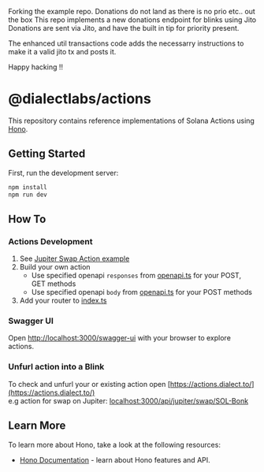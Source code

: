 Forking the example repo. Donations do not land as there is no prio etc.. out the box
This repo implements a new donations endpoint for blinks using Jito
Donations are sent via Jito, and have the built in tip for priority present.

The enhanced util transactions code adds the necessarry instructions to make it a valid jito tx and posts it.

Happy hacking !!


# @dialectlabs/actions

This repository contains reference implementations of Solana Actions using [Hono](https://hono.dev/).

## Getting Started

First, run the development server:
```bash
npm install
npm run dev
```

## How To

### Actions Development

1. See [Jupiter Swap Action example](examples/jupiter-swap/route.ts)
2. Build your own action 
   * Use specified openapi `responses` from [openapi.ts](examples/openapi.ts) for your POST, GET methods
   * Use specified openapi `body` from [openapi.ts](examples/openapi.ts) for your POST methods
3. Add your router to [index.ts](examples/index.ts)

### Swagger UI
Open [http://localhost:3000/swagger-ui](http://localhost:3000/swagger-ui) with your browser to explore actions.

### Unfurl action into a Blink
To check and unfurl your or existing action open 
[https://actions.dialect.to/](https://actions.dialect.to/)  
e.g action for swap on Jupiter: <localhost:3000/api/jupiter/swap/SOL-Bonk>

## Learn More
To learn more about Hono, take a look at the following resources:

- [Hono Documentation](https://hono.dev/docs/) - learn about Hono features and API.
